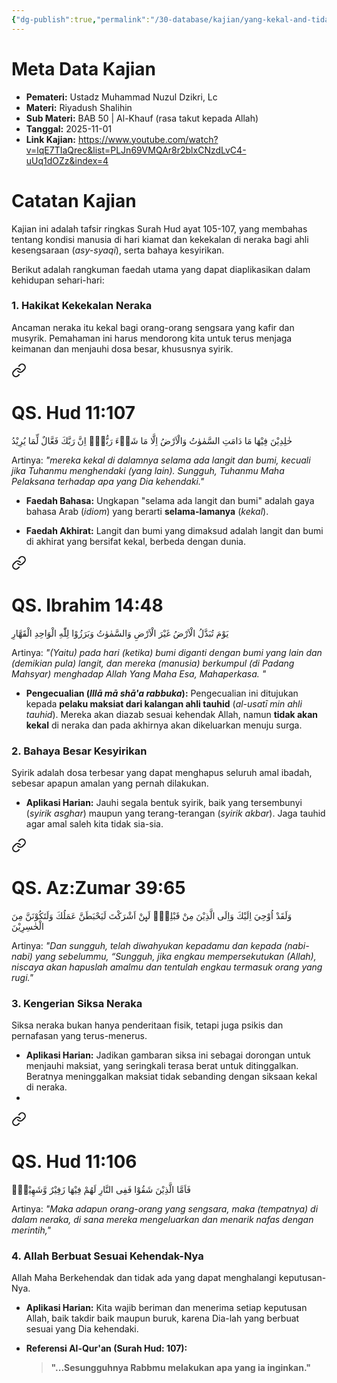```yaml
---
{"dg-publish":true,"permalink":"/30-database/kajian/yang-kekal-and-tidak-kekal-di-neraka/","tags":["kajian"]}
---
```





# Meta Data Kajian 
<div><ul class="dataview list-view-ul"><li><span><strong>Pemateri:</strong> Ustadz Muhammad Nuzul Dzikri, Lc</span></li><li><span><strong>Materi:</strong> Riyadush Shalihin</span></li><li><span><strong>Sub Materi:</strong> BAB 50 | Al-Khauf (rasa takut kepada Allah)</span></li><li><span><strong>Tanggal:</strong> 2025-11-01</span></li><li><span><strong>Link Kajian:</strong> <a rel="noopener nofollow" class="external-link" href="https://www.youtube.com/watch?v=lqE7TIaQrec&amp;list=PLJn69VMQAr8r2blxCNzdLvC4-uUq1dOZz&amp;index=4" target="_blank">https://www.youtube.com/watch?v=lqE7TIaQrec&amp;list=PLJn69VMQAr8r2blxCNzdLvC4-uUq1dOZz&amp;index=4</a></span></li></ul></div>

# Catatan Kajian
Kajian ini adalah tafsir ringkas Surah Hud ayat 105-107, yang membahas tentang kondisi manusia di hari kiamat dan kekekalan di neraka bagi ahli kesengsaraan (_asy-syaqi_), serta bahaya kesyirikan.

Berikut adalah rangkuman faedah utama yang dapat diaplikasikan dalam kehidupan sehari-hari:

### 1. Hakikat Kekekalan Neraka

Ancaman neraka itu kekal bagi orang-orang sengsara yang kafir dan musyrik. Pemahaman ini harus mendorong kita untuk terus menjaga keimanan dan menjauhi dosa besar, khususnya syirik.

<div class="transclusion internal-embed is-loaded"><a class="markdown-embed-link" href="/30-database/al-quran/all-surah/#qs-hud-11-107" aria-label="Open link"><svg xmlns="http://www.w3.org/2000/svg" width="24" height="24" viewBox="0 0 24 24" fill="none" stroke="currentColor" stroke-width="2" stroke-linecap="round" stroke-linejoin="round" class="svg-icon lucide-link"><path d="M10 13a5 5 0 0 0 7.54.54l3-3a5 5 0 0 0-7.07-7.07l-1.72 1.71"></path><path d="M14 11a5 5 0 0 0-7.54-.54l-3 3a5 5 0 0 0 7.07 7.07l1.71-1.71"></path></svg></a><div class="markdown-embed">



# QS. Hud 11:107
خٰلِدِيْنَ فِيْهَا مَا دَامَتِ السَّمٰوٰتُ وَالْاَرْضُ اِلَّا مَا شَاۤءَ رَبُّكَۗ اِنَّ رَبَّكَ فَعَّالٌ لِّمَا يُرِيْدُ

Artinya: *"mereka kekal di dalamnya selama ada langit dan bumi, kecuali jika Tuhanmu menghendaki (yang lain). Sungguh, Tuhanmu Maha Pelaksana terhadap apa yang Dia kehendaki."*



</div></div>

- **Faedah Bahasa:** Ungkapan "selama ada langit dan bumi" adalah gaya bahasa Arab (_idiom_) yang berarti **selama-lamanya** (_kekal_).
        
- **Faedah Akhirat:** Langit dan bumi yang dimaksud adalah langit dan bumi di akhirat yang bersifat kekal, berbeda dengan dunia. 
<div class="transclusion internal-embed is-loaded"><a class="markdown-embed-link" href="/30-database/al-quran/all-surah/#qs-ibrahim-14-48" aria-label="Open link"><svg xmlns="http://www.w3.org/2000/svg" width="24" height="24" viewBox="0 0 24 24" fill="none" stroke="currentColor" stroke-width="2" stroke-linecap="round" stroke-linejoin="round" class="svg-icon lucide-link"><path d="M10 13a5 5 0 0 0 7.54.54l3-3a5 5 0 0 0-7.07-7.07l-1.72 1.71"></path><path d="M14 11a5 5 0 0 0-7.54-.54l-3 3a5 5 0 0 0 7.07 7.07l1.71-1.71"></path></svg></a><div class="markdown-embed">



# QS. Ibrahim 14:48
يَوْمَ تُبَدَّلُ الْاَرْضُ غَيْرَ الْاَرْضِ وَالسَّمٰوٰتُ وَبَرَزُوْا لِلّٰهِ الْوَاحِدِ الْقَهَّارِ 

Artinya: *"(Yaitu) pada hari (ketika) bumi diganti dengan bumi yang lain dan (demikian pula) langit, dan mereka (manusia) berkumpul (di Padang Mahsyar) menghadap Allah Yang Maha Esa, Mahaperkasa. "*



</div></div>

        
- **Pengecualian (_Illā mā shā'a rabbuka_):** Pengecualian ini ditujukan kepada **pelaku maksiat dari kalangan ahli tauhid** (_al-usatī min ahli tauhid_). Mereka akan diazab sesuai kehendak Allah, namun **tidak akan kekal** di neraka dan pada akhirnya akan dikeluarkan menuju surga.
        

### 2. Bahaya Besar Kesyirikan

Syirik adalah dosa terbesar yang dapat menghapus seluruh amal ibadah, sebesar apapun amalan yang pernah dilakukan.

- **Aplikasi Harian:** Jauhi segala bentuk syirik, baik yang tersembunyi (_syirik asghar_) maupun yang terang-terangan (_syirik akbar_). Jaga tauhid agar amal saleh kita tidak sia-sia.

<div class="transclusion internal-embed is-loaded"><a class="markdown-embed-link" href="/30-database/al-quran/all-surah/#qs-az-zumar-39-65" aria-label="Open link"><svg xmlns="http://www.w3.org/2000/svg" width="24" height="24" viewBox="0 0 24 24" fill="none" stroke="currentColor" stroke-width="2" stroke-linecap="round" stroke-linejoin="round" class="svg-icon lucide-link"><path d="M10 13a5 5 0 0 0 7.54.54l3-3a5 5 0 0 0-7.07-7.07l-1.72 1.71"></path><path d="M14 11a5 5 0 0 0-7.54-.54l-3 3a5 5 0 0 0 7.07 7.07l1.71-1.71"></path></svg></a><div class="markdown-embed">



# QS. Az:Zumar 39:65
وَلَقَدْ اُوْحِيَ اِلَيْكَ وَاِلَى الَّذِيْنَ مِنْ قَبْلِكَۚ  لَىِٕنْ اَشْرَكْتَ لَيَحْبَطَنَّ عَمَلُكَ وَلَتَكُوْنَنَّ مِنَ الْخٰسِرِيْنَ

Artinya: *"Dan sungguh, telah diwahyukan kepadamu dan kepada (nabi-nabi) yang sebelummu, “Sungguh, jika engkau mempersekutukan (Allah), niscaya akan hapuslah amalmu dan tentulah engkau termasuk orang yang rugi."*



</div></div>

    

### 3. Kengerian Siksa Neraka

Siksa neraka bukan hanya penderitaan fisik, tetapi juga psikis dan pernafasan yang terus-menerus.

- **Aplikasi Harian:** Jadikan gambaran siksa ini sebagai dorongan untuk menjauhi maksiat, yang seringkali terasa berat untuk ditinggalkan. Beratnya meninggalkan maksiat tidak sebanding dengan siksaan kekal di neraka.
- 
<div class="transclusion internal-embed is-loaded"><a class="markdown-embed-link" href="/30-database/al-quran/all-surah/#qs-hud-11-106" aria-label="Open link"><svg xmlns="http://www.w3.org/2000/svg" width="24" height="24" viewBox="0 0 24 24" fill="none" stroke="currentColor" stroke-width="2" stroke-linecap="round" stroke-linejoin="round" class="svg-icon lucide-link"><path d="M10 13a5 5 0 0 0 7.54.54l3-3a5 5 0 0 0-7.07-7.07l-1.72 1.71"></path><path d="M14 11a5 5 0 0 0-7.54-.54l-3 3a5 5 0 0 0 7.07 7.07l1.71-1.71"></path></svg></a><div class="markdown-embed">



# QS. Hud 11:106
فَاَمَّا الَّذِيْنَ شَقُوْا فَفِى النَّارِ لَهُمْ فِيْهَا زَفِيْرٌ وَّشَهِيْقٌۙ  

Artinya: *"Maka adapun orang-orang yang sengsara, maka (tempatnya) di dalam neraka, di sana mereka mengeluarkan dan menarik nafas dengan merintih,"*



</div></div>

        

### 4. Allah Berbuat Sesuai Kehendak-Nya

Allah Maha Berkehendak dan tidak ada yang dapat menghalangi keputusan-Nya.

- **Aplikasi Harian:** Kita wajib beriman dan menerima setiap keputusan Allah, baik takdir baik maupun buruk, karena Dia-lah yang berbuat sesuai yang Dia kehendaki.
    
- **Referensi Al-Qur'an (Surah Hud: 107):**
    
    > **"...Sesungguhnya Rabbmu melakukan apa yang ia inginkan."**
 
 